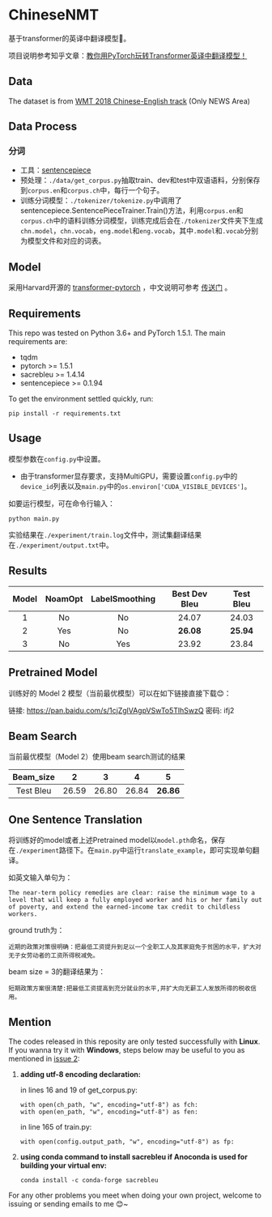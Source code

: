 # ChineseNMT

基于transformer的英译中翻译模型🤗。

项目说明参考知乎文章：[教你用PyTorch玩转Transformer英译中翻译模型！](https://zhuanlan.zhihu.com/p/347061440)

## Data

The dataset is from [WMT 2018 Chinese-English track](http://statmt.org/wmt18/translation-task.html) (Only NEWS Area)

## Data Process

### 分词

- 工具：[sentencepiece](https://github.com/google/sentencepiece)
- 预处理：`./data/get_corpus.py`抽取train、dev和test中双语语料，分别保存到`corpus.en`和`corpus.ch`中，每行一个句子。
- 训练分词模型：`./tokenizer/tokenize.py`中调用了sentencepiece.SentencePieceTrainer.Train()方法，利用`corpus.en`和`corpus.ch`中的语料训练分词模型，训练完成后会在`./tokenizer`文件夹下生成`chn.model`，`chn.vocab`，`eng.model`和`eng.vocab`，其中`.model`和`.vocab`分别为模型文件和对应的词表。

## Model

采用Harvard开源的 [transformer-pytorch](http://nlp.seas.harvard.edu/2018/04/03/attention.html) ，中文说明可参考 [传送门](https://zhuanlan.zhihu.com/p/144825330) 。

## Requirements

This repo was tested on Python 3.6+ and PyTorch 1.5.1. The main requirements are:

- tqdm
- pytorch >= 1.5.1
- sacrebleu >= 1.4.14
- sentencepiece >= 0.1.94

To get the environment settled quickly, run:

```
pip install -r requirements.txt
```

## Usage

模型参数在`config.py`中设置。

- 由于transformer显存要求，支持MultiGPU，需要设置`config.py`中的`device_id`列表以及`main.py`中的`os.environ['CUDA_VISIBLE_DEVICES']`。

如要运行模型，可在命令行输入：

```
python main.py
```

实验结果在`./experiment/train.log`文件中，测试集翻译结果在`./experiment/output.txt`中。

## Results

| Model | NoamOpt | LabelSmoothing | Best Dev Bleu | Test Bleu |
| :---: | :-----: | :------------: | :-----------: | :-------: |
|   1   |   No    |       No       |     24.07     |   24.03   |
|   2   |   Yes   |       No       |   **26.08**   | **25.94** |
|   3   |   No    |      Yes       |     23.92     |   23.84   |

## Pretrained Model

训练好的 Model 2 模型（当前最优模型）可以在如下链接直接下载😊：

链接: https://pan.baidu.com/s/1cjZglVAgpVSwTo5TlhSwzQ  密码: ifj2

## Beam Search

当前最优模型（Model 2）使用beam search测试的结果

| Beam_size |   2   |   3   |   4   |     5     |
| :-------: | :---: | :---: | :---: | :-------: |
| Test Bleu | 26.59 | 26.80 | 26.84 | **26.86** |

## One Sentence Translation

将训练好的model或者上述Pretrained model以`model.pth`命名，保存在`./experiment`路径下。在`main.py`中运行`translate_example`，即可实现单句翻译。

如英文输入单句为：

```
The near-term policy remedies are clear: raise the minimum wage to a level that will keep a fully employed worker and his or her family out of poverty, and extend the earned-income tax credit to childless workers.
```

ground truth为：

```
近期的政策对策很明确：把最低工资提升到足以一个全职工人及其家庭免于贫困的水平，扩大对无子女劳动者的工资所得税减免。
```

beam size = 3的翻译结果为：

```
短期政策方案很清楚:把最低工资提高到充分就业的水平,并扩大向无薪工人发放所得的税收信用。
```

## Mention

The codes released in this reposity are only tested successfully with **Linux**. If you wanna try it with **Windows**, steps below may be useful to you as mentioned in [issue 2](https://github.com/hemingkx/ChineseNMT/issues/2):

1. **adding utf-8 encoding declaration:**

   in lines 16 and 19 of get_corpus.py:

   ```
   with open(ch_path, "w", encoding="utf-8") as fch:
   with open(en_path, "w", encoding="utf-8") as fen:
   ```

   in line 165 of train.py:

   ```
   with open(config.output_path, "w", encoding="utf-8") as fp:
   ```

2. **using conda command to install sacrebleu if Anoconda is used for building your virtual env:**

   ```
   conda install -c conda-forge sacrebleu
   ```

For any other problems you meet when doing your own project, welcome to issuing or sending emails to me 😊~

